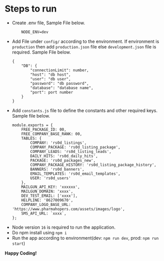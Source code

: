 # Steps to run

- Create .env file, Sample File below.
    ```
        NODE_ENV=dev
    ```
- Add File under `config/` according to the environment. If environment is `production` then add `production.json` file else `development.json` file is required. Sample File below.
    ```
    {
        "DB": {
            "connectionLimit": number,
            "host": "db host",
            "user": "db user",
            "password": "db password",
            "database": "database name",
            "port": port number
        }
    }
    ```
- Add `constants.js` file to define the constants and other required keys. Sample file below.
    ```
    module.exports = {
        FREE_PACKAGE_ID: 00,
        FREE_COMPANY_BASE_RANK: 00,
        TABLES: {
            COMPANY: 'rs0d_listings',
            COMPANY_PACKAGE: 'rs0d_listing_package',
            COMPANY_LEADS: 'rs0d_listing_leads',
            DAILY_HITS: 'rs0d_daily_hits',
            PACKAGE: 'rs0d_packages_new',
            COMPANY_PACKAGE_HISTORY: 'rs0d_listing_package_history',
            BANNERS: 'rs0d_banners',
            EMAIL_TEMPLATES: 'rs0d_email_templates',
            USER: 'rs0d_users'
        },
        MAILGUN_API_KEY: 'xxxxxx',
        MAILGUN_DOMAIN: 'xxxx',
        DEV_TEST_EMAIL: ['xxxx'],
        HELPLINE: '8627009670',
        COMPANY_LOGO_BASE_URL: 'https://www.pharmahopers.com/assets/images/logo',
        SMS_API_URL: `xxxx`,
    };
    ```
- Node version `16` is required to run the application.
- Do npm install using `npm i`
- Run the app according to environment(dev: `npm run dev`, prod: `npm run start`)

**Happy Coding!**
